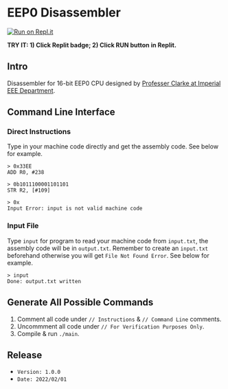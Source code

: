 # EEP0 Disassembler

[![Run on Repl.it](https://repl.it/badge/github/samuelpswang/eep0-disassembler)](https://repl.it/github/samuelpswang/eep0-disassembler)

**TRY IT: 1) Click Replit badge; 2) Click RUN button in Replit.**

## Intro
Disassembler for 16-bit EEP0 CPU designed by [Professer Clarke at Imperial EEE Department](https://www.imperial.ac.uk/people/t.clarke).

## Command Line Interface
### Direct Instructions
Type in your machine code directly and get the assembly code. See below for example.
```
> 0x33EE
ADD R0, #238

> 0b1011100001101101
STR R2, [#109]

> 0x
Input Error: input is not valid machine code
```

### Input File
Type `input` for program to read your machine code from `input.txt`, the assembly code will be in `output.txt`. Remember to create an `input.txt` beforehand otherwise you will get `File Not Found Error`. See below for example.
```
> input
Done: output.txt written
```

## Generate All Possible Commands
1. Comment all code under `// Instructions` & `// Command Line` comments.
2. Uncommment all code under `// For Verification Purposes Only`.
3. Compile & run `./main`.

## Release
* `Version: 1.0.0`
* `Date: 2022/02/01`
